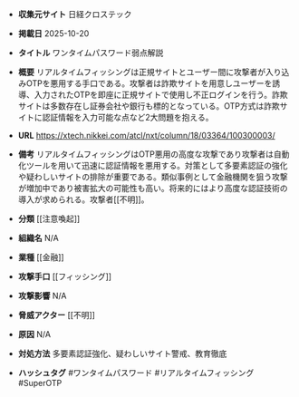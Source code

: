 - **収集元サイト**
日経クロステック

- **掲載日**
2025-10-20

- **タイトル**
ワンタイムパスワード弱点解説

- **概要**
リアルタイムフィッシングは正規サイトとユーザー間に攻撃者が入り込みOTPを悪用する手口である。攻撃者は詐欺サイトを用意しユーザーを誘導、入力されたOTPを即座に正規サイトで使用し不正ログインを行う。詐欺サイトは多数存在し証券会社や銀行も標的となっている。OTP方式は詐欺サイトに認証情報を入力可能な点など2大問題を抱える。

- **URL**
https://xtech.nikkei.com/atcl/nxt/column/18/03364/100300003/

- **備考**
リアルタイムフィッシングはOTP悪用の高度な攻撃であり攻撃者は自動化ツールを用いて迅速に認証情報を悪用する。対策として多要素認証の強化や疑わしいサイトの排除が重要である。類似事例として金融機関を狙う攻撃が増加中であり被害拡大の可能性も高い。将来的にはより高度な認証技術の導入が求められる。攻撃者[[不明]]。

- **分類**
[[注意喚起]]

- **組織名**
N/A

- **業種**
[[金融]]

- **攻撃手口**
[[フィッシング]]

- **攻撃影響**
N/A

- **脅威アクター**
[[不明]]

- **原因**
N/A

- **対処方法**
多要素認証強化、疑わしいサイト警戒、教育徹底

- **ハッシュタグ**
#ワンタイムパスワード #リアルタイムフィッシング #SuperOTP
